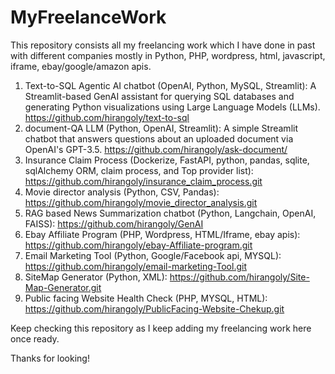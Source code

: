 # MyFreelanceWork

This repository consists all my freelancing work which I have done in past with different companies mostly in Python, PHP, wordpress, html, javascript, iframe, ebay/google/amazon apis.

1. Text-to-SQL Agentic AI chatbot (OpenAI, Python, MySQL, Streamlit): A Streamlit-based GenAI assistant for querying SQL databases and generating Python visualizations using Large Language Models (LLMs). https://github.com/hirangoly/text-to-sql
2. document-QA LLM (Python, OpenAI, Streamlit): A simple Streamlit chatbot that answers questions about an uploaded document via OpenAI's GPT-3.5. https://github.com/hirangoly/ask-document/
3. Insurance Claim Process (Dockerize, FastAPI, python, pandas, sqlite, sqlAlchemy ORM, claim process, and Top provider list): https://github.com/hirangoly/insurance_claim_process.git
4. Movie director analysis (Python, CSV, Pandas): https://github.com/hirangoly/movie_director_analysis.git
5. RAG based News Summarization chatbot (Python, Langchain, OpenAI, FAISS): https://github.com/hirangoly/GenAI
6. Ebay Affiliate Program (PHP, Wordpress, HTML/Iframe, ebay apis): https://github.com/hirangoly/ebay-Affiliate-program.git
7. Email Marketing Tool (Python, Google/Facebook api, MYSQL): https://github.com/hirangoly/email-marketing-Tool.git
8. SiteMap Generator (Python, XML): https://github.com/hirangoly/Site-Map-Generator.git
9. Public facing Website Health Check (PHP, MYSQL, HTML): https://github.com/hirangoly/PublicFacing-Website-Chekup.git

Keep checking this repository as I keep adding my freelancing work here once ready.

Thanks for looking!
